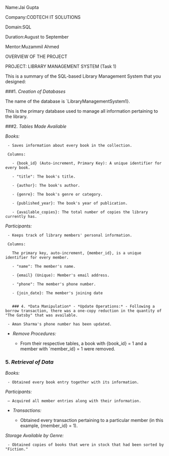 Name:Jai Gupta

Company:CODTECH IT SOLUTIONS

Domain:SQL

Duration:August to September

Mentor:Muzammil Ahmed 


OVERVIEW OF THE PROJECT

PROJECT: LIBRARY MANAGEMENT SYSTEM (Task 1)

This is a summary of the SQL-based Library Management System that you designed:

###1. *Creation of Databases*

   The name of the database is `LibraryManagementSystem1}.

   This is the primary database used to manage all information pertaining to the library.



###2. *Tables Made Available*

   *Books:*

     - Saves information about every book in the collection.

     Columns:

       - {book_id} (Auto-increment, Primary Key): A unique identifier for every book.

       - "title": The book's title.

       - {author}: The book's author.

       - {genre}: The book's genre or category.

       - {published_year}: The book's year of publication.

       - {available_copies}: The total number of copies the library currently has.



   *Participants:*

     - Keeps track of library members' personal information.

     Columns:

       The primary key, auto-increment, {member_id}, is a unique identifier for every member.

       - "name": The member's name.

       - {email} (Unique): Member's email address.

       - "phone": The member's phone number.

       - {join_date}: The member's joining date


       ### 4. *Data Manipulation* - *Update Operations:* - Following a borrow transaction, there was a one-copy reduction in the quantity of "The Gatsby" that was available.

     - Aman Sharma's phone number has been updated.



   - *Remove Procedures:*

     - From their respective tables, a book with {book_id} = 1 and a member with `member_id} = 1 were removed.



### 5. *Retrieval of Data*

   *Books:*

     - Obtained every book entry together with its information.

   *Participants:*

     – Acquired all member entries along with their information.

   - *Transactions:*

     - Obtained every transaction pertaining to a particular member (in this example, {member_id} = 1).

   *Storage Available by Genre:*

     - Obtained copies of books that were in stock that had been sorted by "Fiction."

